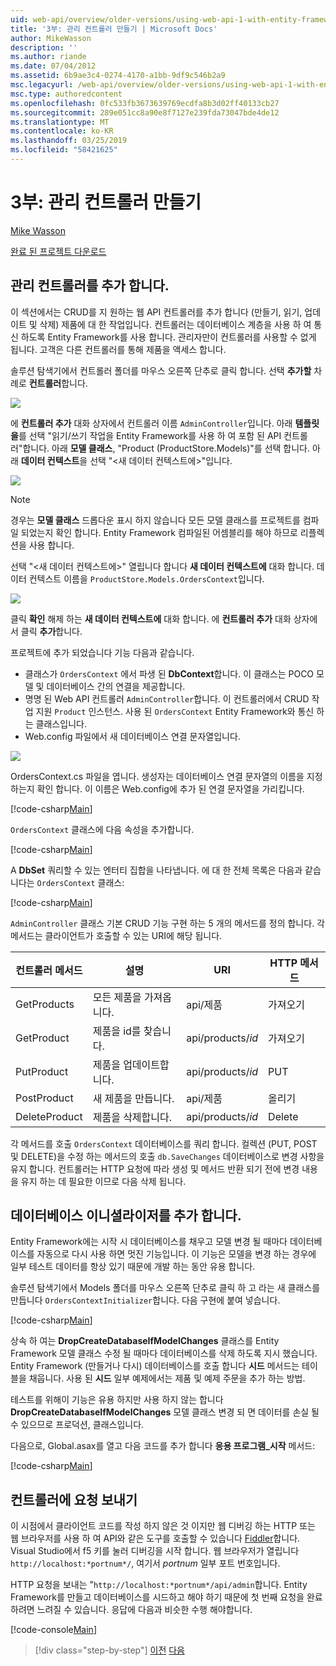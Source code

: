 ```yaml
---
uid: web-api/overview/older-versions/using-web-api-1-with-entity-framework-5/using-web-api-with-entity-framework-part-3
title: '3부: 관리 컨트롤러 만들기 | Microsoft Docs'
author: MikeWasson
description: ''
ms.author: riande
ms.date: 07/04/2012
ms.assetid: 6b9ae3c4-0274-4170-a1bb-9df9c546b2a9
msc.legacyurl: /web-api/overview/older-versions/using-web-api-1-with-entity-framework-5/using-web-api-with-entity-framework-part-3
msc.type: authoredcontent
ms.openlocfilehash: 0fc533fb3673639769ecdfa8b3d02ff40133cb27
ms.sourcegitcommit: 289e051cc8a90e8f7127e239fda73047bde4de12
ms.translationtype: MT
ms.contentlocale: ko-KR
ms.lasthandoff: 03/25/2019
ms.locfileid: "58421625"
---
```

<a name="part-3-creating-an-admin-controller"></a>3부: 관리 컨트롤러 만들기
====================
[Mike Wasson](https://github.com/MikeWasson)

[완료 된 프로젝트 다운로드](http://code.msdn.microsoft.com/ASP-NET-Web-API-with-afa30545)

## <a name="add-an-admin-controller"></a>관리 컨트롤러를 추가 합니다.

이 섹션에서는 CRUD를 지 원하는 웹 API 컨트롤러를 추가 합니다 (만들기, 읽기, 업데이트 및 삭제) 제품에 대 한 작업입니다. 컨트롤러는 데이터베이스 계층을 사용 하 여 통신 하도록 Entity Framework를 사용 합니다. 관리자만이 컨트롤러를 사용할 수 없게 됩니다. 고객은 다른 컨트롤러를 통해 제품을 액세스 합니다.

솔루션 탐색기에서 컨트롤러 폴더를 마우스 오른쪽 단추로 클릭 합니다. 선택 **추가할** 차례로 **컨트롤러**합니다.

![](using-web-api-with-entity-framework-part-3/_static/image1.png)

에 **컨트롤러 추가** 대화 상자에서 컨트롤러 이름 `AdminController`입니다. 아래 **템플릿을**를 선택 &quot;읽기/쓰기 작업을 Entity Framework를 사용 하 여 포함 된 API 컨트롤러&quot;합니다. 아래 **모델 클래스**, "Product (ProductStore.Models)"를 선택 합니다. 아래 **데이터 컨텍스트**을 선택 "&lt;새 데이터 컨텍스트에&gt;"입니다.

![](using-web-api-with-entity-framework-part-3/_static/image2.png)

> [!NOTE]
> 경우는 **모델 클래스** 드롭다운 표시 하지 않습니다 모든 모델 클래스를 프로젝트를 컴파일 되었는지 확인 합니다. Entity Framework 컴파일된 어셈블리를 해야 하므로 리플렉션을 사용 합니다.


선택 "&lt;새 데이터 컨텍스트에&gt;" 열립니다 합니다 **새 데이터 컨텍스트에** 대화 합니다. 데이터 컨텍스트 이름을 `ProductStore.Models.OrdersContext`입니다.

![](using-web-api-with-entity-framework-part-3/_static/image3.png)

클릭 **확인** 해제 하는 **새 데이터 컨텍스트에** 대화 합니다. 에 **컨트롤러 추가** 대화 상자에서 클릭 **추가**합니다.

프로젝트에 추가 되었습니다 기능 다음과 같습니다.

- 클래스가 `OrdersContext` 에서 파생 된 **DbContext**합니다. 이 클래스는 POCO 모델 및 데이터베이스 간의 연결을 제공합니다.
- 명명 된 Web API 컨트롤러 `AdminController`합니다. 이 컨트롤러에서 CRUD 작업 지원 `Product` 인스턴스. 사용 된 `OrdersContext` Entity Framework와 통신 하는 클래스입니다.
- Web.config 파일에서 새 데이터베이스 연결 문자열입니다.

![](using-web-api-with-entity-framework-part-3/_static/image4.png)

OrdersContext.cs 파일을 엽니다. 생성자는 데이터베이스 연결 문자열의 이름을 지정 하는지 확인 합니다. 이 이름은 Web.config에 추가 된 연결 문자열을 가리킵니다.

[!code-csharp[Main](using-web-api-with-entity-framework-part-3/samples/sample1.cs)]

`OrdersContext` 클래스에 다음 속성을 추가합니다.

[!code-csharp[Main](using-web-api-with-entity-framework-part-3/samples/sample2.cs)]

A **DbSet** 쿼리할 수 있는 엔터티 집합을 나타냅니다. 에 대 한 전체 목록은 다음과 같습니다는 `OrdersContext` 클래스:

[!code-csharp[Main](using-web-api-with-entity-framework-part-3/samples/sample3.cs)]

`AdminController` 클래스 기본 CRUD 기능 구현 하는 5 개의 메서드를 정의 합니다. 각 메서드는 클라이언트가 호출할 수 있는 URI에 해당 됩니다.

| 컨트롤러 메서드 | 설명 | URI | HTTP 메서드 |
| --- | --- | --- | --- |
| GetProducts | 모든 제품을 가져옵니다. | api/제품 | 가져오기 |
| GetProduct | 제품을 id를 찾습니다. | api/products/*id* | 가져오기 |
| PutProduct | 제품을 업데이트합니다. | api/products/*id* | PUT |
| PostProduct | 새 제품을 만듭니다. | api/제품 | 올리기 |
| DeleteProduct | 제품을 삭제합니다. | api/products/*id* | Delete |

각 메서드를 호출 `OrdersContext` 데이터베이스를 쿼리 합니다. 컬렉션 (PUT, POST 및 DELETE)을 수정 하는 메서드의 호출 `db.SaveChanges` 데이터베이스로 변경 사항을 유지 합니다. 컨트롤러는 HTTP 요청에 따라 생성 및 메서드 반환 되기 전에 변경 내용을 유지 하는 데 필요한 이므로 다음 삭제 됩니다.

## <a name="add-a-database-initializer"></a>데이터베이스 이니셜라이저를 추가 합니다.

Entity Framework에는 시작 시 데이터베이스를 채우고 모델 변경 될 때마다 데이터베이스를 자동으로 다시 사용 하면 멋진 기능입니다. 이 기능은 모델을 변경 하는 경우에 일부 테스트 데이터를 항상 있기 때문에 개발 하는 동안 유용 합니다.

솔루션 탐색기에서 Models 폴더를 마우스 오른쪽 단추로 클릭 하 고 라는 새 클래스를 만듭니다 `OrdersContextInitializer`합니다. 다음 구현에 붙여 넣습니다.

[!code-csharp[Main](using-web-api-with-entity-framework-part-3/samples/sample4.cs)]

상속 하 여는 **DropCreateDatabaseIfModelChanges** 클래스를 Entity Framework 모델 클래스 수정 될 때마다 데이터베이스를 삭제 하도록 지시 했습니다. Entity Framework (만들거나 다시) 데이터베이스를 호출 합니다 **시드** 메서드는 테이블을 채웁니다. 사용 된 **시드** 일부 예제에서는 제품 및 예제 주문을 추가 하는 방법.

테스트를 위해이 기능은 유용 하지만 사용 하지 않는 합니다 **DropCreateDatabaseIfModelChanges** 모델 클래스 변경 되 면 데이터를 손실 될 수 있으므로 프로덕션, 클래스입니다.

다음으로, Global.asax를 열고 다음 코드를 추가 합니다 **응용 프로그램\_시작** 메서드:

[!code-csharp[Main](using-web-api-with-entity-framework-part-3/samples/sample5.cs)]

## <a name="send-a-request-to-the-controller"></a>컨트롤러에 요청 보내기

이 시점에서 클라이언트 코드를 작성 하지 않은 것 이지만 웹 디버깅 하는 HTTP 또는 웹 브라우저를 사용 하 여 API와 같은 도구를 호출할 수 있습니다 [Fiddler](http://www.fiddler2.com/fiddler2/)합니다. Visual Studio에서 f5 키를 눌러 디버깅을 시작 합니다. 웹 브라우저가 열립니다 `http://localhost:*portnum*/`, 여기서 *portnum* 일부 포트 번호입니다.

HTTP 요청을 보내는 "`http://localhost:*portnum*/api/admin`합니다. Entity Framework를 만들고 데이터베이스를 시드하고 해야 하기 때문에 첫 번째 요청을 완료 하려면 느려질 수 있습니다. 응답에 다음과 비슷한 수행 해야합니다.

[!code-console[Main](using-web-api-with-entity-framework-part-3/samples/sample6.cmd)]

> [!div class="step-by-step"]
> [이전](using-web-api-with-entity-framework-part-2.md)
> [다음](using-web-api-with-entity-framework-part-4.md)
